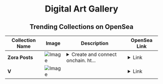 <div align="center">

# Digital Art Gallery

## Trending Collections on OpenSea

| Collection Name                       | Image                                                                                     | Description                       | OpenSea Link                                                                                          |
|---------------------------------------|-------------------------------------------------------------------------------------------|-----------------------------------|--------------------------------------------------------------------------------------------------------|
| **Zora Posts** | ![Image](https://i.seadn.io/s/raw/files/10663633c05ae6b9847b43522721f8af.jpg?w=500&auto=format?w=200&auto=format) | <details><summary>Create and connect onchain. ht...</summary>Create and connect onchain. https://zora.co</details> | <details><summary>Link</summary>[Zora Posts](https://opensea.io/collection/zora-posts-12076)</details> |
| **V** | ![Image](https://i.seadn.io/s/raw/files/708c67c9bccb480787cffc5bb08b2a41.png?w=500&auto=format?w=200&auto=format) |  | <details><summary>Link</summary>[V](https://opensea.io/collection/v-735)</details> |

</div>